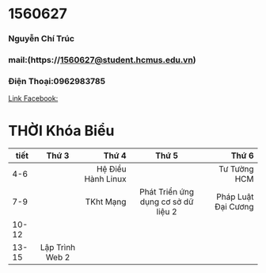 # 1560627
### Nguyễn Chí Trúc
### mail:(https://1560627@student.hcmus.edu.vn)
### Điện Thoại:0962983785
[Link Facebook:](https://www.facebook.com/profile.php?id=100008121676075)
# THỜI Khóa Biểu
| tiết |Thứ 3            | Thứ 4              |Thứ 5                                |Thứ 6                  |   
|------|:---------------:|-------------------:|:-----------------------------------:| ---------------------:|
|4-6   |                 | Hệ Điều Hành Linux |                                     |   Tư Tường HCM        |
|7-9   |                 | TKht Mạng          | Phát Triển ứng dụng cơ sở dữ liệu 2 |  Pháp Luật Đại Cương  |
|10-12 |                 |                    |                                     |                       |
|13-15 |Lập Trình Web 2  |                    |                                     |                       |

